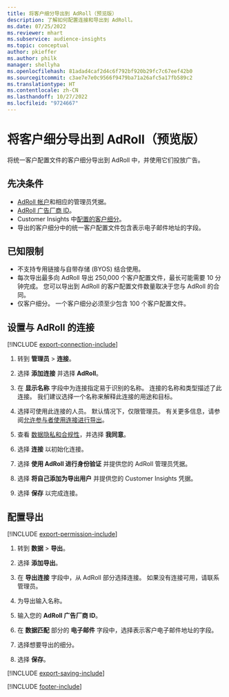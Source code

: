 ```yaml
---
title: 将客户细分导出到 AdRoll（预览版）
description: 了解如何配置连接和导出到 AdRoll。
ms.date: 07/25/2022
ms.reviewer: mhart
ms.subservice: audience-insights
ms.topic: conceptual
author: pkieffer
ms.author: philk
manager: shellyha
ms.openlocfilehash: 81adad4caf2d4c6f792bf920b29fc7c67eef42b0
ms.sourcegitcommit: c3ae7e7e0c9566f9479ba71a26afc5a17fb589c2
ms.translationtype: HT
ms.contentlocale: zh-CN
ms.lasthandoff: 10/27/2022
ms.locfileid: "9724667"
---
```

# <a name="export-segments-to-adroll-preview"></a>将客户细分导出到 AdRoll（预览版）

将统一客户配置文件的客户细分导出到 AdRoll 中，并使用它们投放广告。

## <a name="prerequisites"></a>先决条件

- [AdRoll 帐户](https://www.adroll.com/)和相应的管理员凭据。
- [AdRoll 广告厂商 ID](https://help.adroll.com/hc/articles/212011838-Advertiser-Profiles)。
- Customer Insights 中[配置的客户细分](segments.md)。
- 导出的客户细分中的统一客户配置文件包含表示电子邮件地址的字段。

## <a name="known-limitations"></a>已知限制

- 不支持专用链接与自带存储 (BYOS) 结合使用。
- 每次导出最多向 AdRoll 导出 250,000 个客户配置文件，最长可能需要 10 分钟完成。 您可以导出到 AdRoll 的客户配置文件数量取决于您与 AdRoll 的合同。
- 仅客户细分。 一个客户细分必须至少包含 100 个客户配置文件。

## <a name="set-up-connection-to-adroll"></a>设置与 AdRoll 的连接

[!INCLUDE [export-connection-include](includes/export-connection-admn.md)]

1. 转到 **管理员** > **连接**。

1. 选择 **添加连接** 并选择 **AdRoll**。

1. 在 **显示名称** 字段中为连接指定易于识别的名称。 连接的名称和类型描述了此连接。 我们建议选择一个名称来解释此连接的用途和目标。

1. 选择可使用此连接的人员。 默认情况下，仅限管理员。 有关更多信息，请参阅[允许参与者使用连接进行导出](connections.md#allow-contributors-to-use-a-connection-for-exports)。

1. 查看 [数据隐私和合规性](connections.md#data-privacy-and-compliance)，并选择 **我同意**。

1. 选择 **连接** 以初始化连接。

1. 选择 **使用 AdRoll 进行身份验证** 并提供您的 AdRoll 管理员凭据。

1. 选择 **将自己添加为导出用户** 并提供您的 Customer Insights 凭据。

1. 选择 **保存** 以完成连接。

## <a name="configure-an-export"></a>配置导出

[!INCLUDE [export-permission-include](includes/export-permission.md)]

1. 转到 **数据** > **导出**。

1. 选择 **添加导出**。

1. 在 **导出连接** 字段中，从 AdRoll 部分选择连接。 如果没有连接可用，请联系管理员。

1. 为导出输入名称。

1. 输入您的 **AdRoll 广告厂商 ID**。

1. 在 **数据匹配** 部分的 **电子邮件** 字段中，选择表示客户电子邮件地址的字段。

1. 选择想要导出的细分。

1. 选择 **保存**。

[!INCLUDE [export-saving-include](includes/export-saving.md)]

[!INCLUDE [footer-include](includes/footer-banner.md)]

